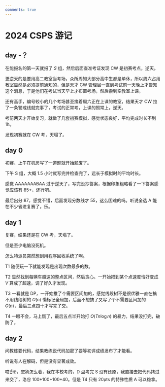 ```yaml
---
comments: true
---
```


# 2024 CSPS 游记

## day -？

在能报名的第一天就报了 $S$ 组，然后后面查准考证发现 CW 是初赛考点，逆天。

更逆天的是要用高二教室当考场，众所周知大部分高中生都是单休，所以周六占用教室显然是必须提前通知的，但是天才 CW 管理层一直到考试前一天晚上才告知这个消息，于是他们在考试当天早上才布置考场，然后搬到空教室上课。

还有高手，编号较小的几个考场甚至挨着周六正在上课的教室，结果天才 CW 拉了一条警戒线就完事了，考试的正常考，上课的照常上，逆天。

考前两天才开始复习，就做了几套初赛模拟，感觉状态良好，平均完成时长不到 1h。

发现初赛就在 CW 考，天塌了。

## day 0

初赛，上午在机房写了一道题就开始颓废了。

下午 S 组，大概 $1.5$ 小时就写完并检查完了，远长于模拟时的平均时长。

感觉 AAAAAAABAA 过于逆天了，写完没抄答案，根据印象粗略看了一下答案感觉应该有 $85+$，还行吧。

最后出分 $87$，感觉不错，后面发现分数线才 $55$，这么困难的吗。听说全选 A 能在不少省进复赛了，乐。

## day 1

复赛，结果还是在 CW 考，天塌了。

但是至少电脑没死机。

怎么特派员突然想到用程序回收系统了啊。

T1 随便玩一下就能发现是出现次数最多的数。

T2 显然找到每辆车超速的整点区间，然后贪心。一开始把到某个点速度恰好变成 $V$ 算成了超速，调了好久才发现。

T3 一看就是 DP，一开始推了个需要区间加的，感觉线段树不是很优雅一直在搞不用线段树的 $O(n)$ 懒标记全局加，后面不想搞了又写了个不需要区间加的 $O(n)$，最后三点四十才写完了交。

T4 一眼不会，马上慌了，最后五点半开始打 $O(Tn\log n)$ 的暴力，结果没打完，破防了。

## day 2

问教练要代码，结果教练说代码加密了要等初评成绩发布了才能看。

听说有人在解码，但是没有显著成效。

哎☝️🤓，您猜怎么着，我在本校考的，D 盘考完 S 没有还原，我直接去把代码拷过来交了，洛谷 100+100+100+40。但是 T4 只有 20pts 的特殊性质 A 可以稳拿。